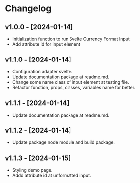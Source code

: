 # Changelog

## v1.0.0 - [2024-01-14]
- Initialization function to run Svelte Currency Format Input
- Add attribute id for input element

## v1.1.0 - [2024-01-14]
- Configuration adapter svelte.
- Update documentation package at readme.md.
- Change some name class of input element at testing file.
- Refactor function, props, classes, variables name for better.

## v1.1.1 - [2024-01-14]
- Update documentation package at readme.md.
## v1.1.2 - [2024-01-14]
- Update package node module and build package.
## v1.1.3 - [2024-01-15]
- Styling demo page.
- Addd attribute id at unformatted input.